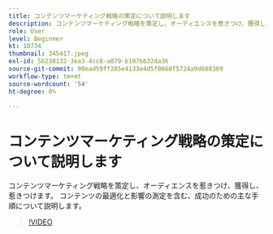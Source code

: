 ```yaml
---
title: コンテンツマーケティング戦略の策定について説明します
description: コンテンツマーケティング戦略を策定し、オーディエンスを惹きつけ、獲得し、惹きつけます。
role: User
level: Beginner
kt: 10734
thumbnail: 345417.jpeg
exl-id: 5b238132-3ea3-4cc8-a079-b107bb32da36
source-git-commit: 98ead59ff285e4133e4d5f0668f5724a9d680309
workflow-type: tm+mt
source-wordcount: '54'
ht-degree: 0%

---
```


# コンテンツマーケティング戦略の策定について説明します

コンテンツマーケティング戦略を策定し、オーディエンスを惹きつけ、獲得し、惹きつけます。 コンテンツの最適化と影響の測定を含む、成功のための主な手順について説明します。

>[!VIDEO](https://video.tv.adobe.com/v/345417/?quality=12&learn=on)
